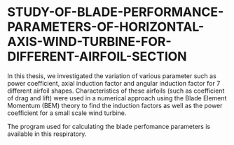 # STUDY-OF-BLADE-PERFORMANCE-PARAMETERS-OF-HORIZONTAL-AXIS-WIND-TURBINE-FOR-DIFFERENT-AIRFOIL-SECTION

In this thesis, we investigated the variation of various parameter such as power coefficient, axial induction factor and angular induction factor for 7 different airfoil shapes. Characteristics of these airfoils (such as coefficient of drag and lift) were used in a numerical approach using the Blade Element Momentum (BEM) theory to find the induction factors as well as the power coefficient for a small scale wind turbine.

The program used for calculating the blade perfomance parameters is available in this respiratory.  
